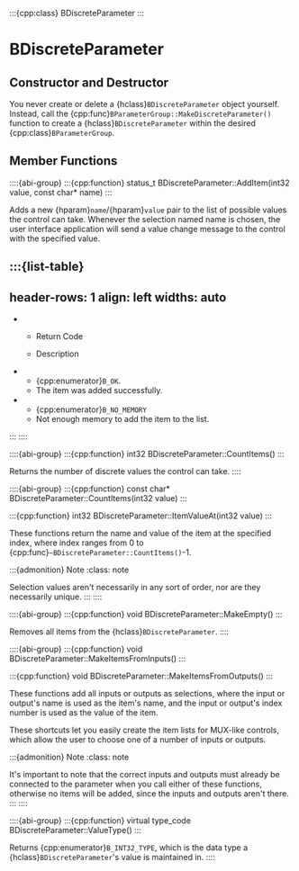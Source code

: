 :::{cpp:class} BDiscreteParameter
:::

# BDiscreteParameter

## Constructor and Destructor

You never create or delete a {hclass}`BDiscreteParameter` object yourself.
Instead, call the {cpp:func}`BParameterGroup::MakeDiscreteParameter()`
function to create a {hclass}`BDiscreteParameter` within the desired
{cpp:class}`BParameterGroup`.

## Member Functions

::::{abi-group}
:::{cpp:function} status_t BDiscreteParameter::AddItem(int32 value, const char* name)
:::

Adds a new {hparam}`name`/{hparam}`value` pair to the list of possible
values the control can take. Whenever the selection named name is chosen,
the user interface application will send a value change message to the
control with the specified value.

:::{list-table}
---
header-rows: 1
align: left
widths: auto
---
-
	- Return Code

	- Description

-
	- {cpp:enumerator}`B_OK`.
	- The item was added successfully.
-
	- {cpp:enumerator}`B_NO_MEMORY`
	- Not enough memory to add the item to the list.

:::
::::

::::{abi-group}
:::{cpp:function} int32 BDiscreteParameter::CountItems()
:::

Returns the number of discrete values the control can take.
::::

::::{abi-group}
:::{cpp:function} const char* BDiscreteParameter::CountItems(int32 value)
:::

:::{cpp:function} int32 BDiscreteParameter::ItemValueAt(int32 value)
:::

These functions return the name and value of the item at the specified
index, where index ranges from 0 to
{cpp:func}`~BDiscreteParameter::CountItems()`-1.

:::{admonition} Note
:class: note






Selection values aren't necessarily in any sort of order, nor are they
necessarily unique.
:::
::::

::::{abi-group}
:::{cpp:function} void BDiscreteParameter::MakeEmpty()
:::

Removes all items from the {hclass}`BDiscreteParameter`.
::::

::::{abi-group}
:::{cpp:function} void BDiscreteParameter::MakeItemsFromInputs()
:::

:::{cpp:function} void BDiscreteParameter::MakeItemsFromOutputs()
:::

These functions add all inputs or outputs as selections, where the input or
output's name is used as the item's name, and the input or output's index
number is used as the value of the item.

These shortcuts let you easily create the item lists for MUX-like controls,
which allow the user to choose one of a number of inputs or outputs.

:::{admonition} Note
:class: note






It's important to note that the correct inputs and outputs must already be
connected to the parameter when you call either of these functions,
otherwise no items will be added, since the inputs and outputs aren't
there.
:::
::::

::::{abi-group}
:::{cpp:function} virtual type_code BDiscreteParameter::ValueType()
:::

Returns {cpp:enumerator}`B_INT32_TYPE`, which is the data type a
{hclass}`BDiscreteParameter`'s value is maintained in.
::::
